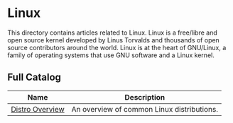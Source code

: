 # Linux

This directory contains articles related to Linux. Linux is a free/libre and open source kernel developed by Linus Torvalds and thousands of open source contributors around the world. Linux is at the heart of GNU/Linux, a family of operating systems that use GNU software and a Linux kernel.

## Full Catalog

| Name                                         | Description                                                      |
| -------------------------------------------- | ---------------------------------------------------------------- |
| [Distro Overview](./distro-overview.md)      | An overview of common Linux distributions.                       |

